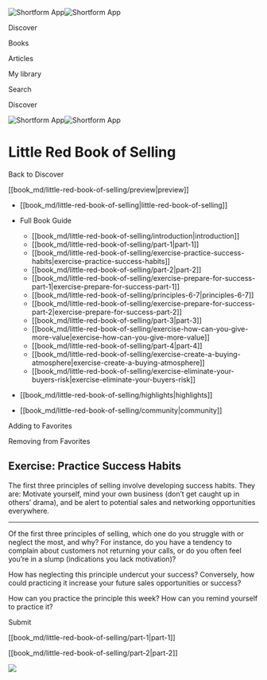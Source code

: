 ![Shortform App](/img/logo.36a2399e.svg)![Shortform App](/img/logo-dark.70c1b072.svg)

Discover

Books

Articles

My library

Search

Discover

![Shortform App](/img/logo.36a2399e.svg)![Shortform App](/img/logo-dark.70c1b072.svg)

# Little Red Book of Selling

Back to Discover

[[book_md/little-red-book-of-selling/preview|preview]]

  * [[book_md/little-red-book-of-selling|little-red-book-of-selling]]
  * Full Book Guide

    * [[book_md/little-red-book-of-selling/introduction|introduction]]
    * [[book_md/little-red-book-of-selling/part-1|part-1]]
    * [[book_md/little-red-book-of-selling/exercise-practice-success-habits|exercise-practice-success-habits]]
    * [[book_md/little-red-book-of-selling/part-2|part-2]]
    * [[book_md/little-red-book-of-selling/exercise-prepare-for-success-part-1|exercise-prepare-for-success-part-1]]
    * [[book_md/little-red-book-of-selling/principles-6-7|principles-6-7]]
    * [[book_md/little-red-book-of-selling/exercise-prepare-for-success-part-2|exercise-prepare-for-success-part-2]]
    * [[book_md/little-red-book-of-selling/part-3|part-3]]
    * [[book_md/little-red-book-of-selling/exercise-how-can-you-give-more-value|exercise-how-can-you-give-more-value]]
    * [[book_md/little-red-book-of-selling/part-4|part-4]]
    * [[book_md/little-red-book-of-selling/exercise-create-a-buying-atmosphere|exercise-create-a-buying-atmosphere]]
    * [[book_md/little-red-book-of-selling/exercise-eliminate-your-buyers-risk|exercise-eliminate-your-buyers-risk]]
  * [[book_md/little-red-book-of-selling/highlights|highlights]]
  * [[book_md/little-red-book-of-selling/community|community]]



Adding to Favorites 

Removing from Favorites 

## Exercise: Practice Success Habits

The first three principles of selling involve developing success habits. They are: Motivate yourself, mind your own business (don’t get caught up in others’ drama), and be alert to potential sales and networking opportunities everywhere.

* * *

Of the first three principles of selling, which one do you struggle with or neglect the most, and why? For instance, do you have a tendency to complain about customers not returning your calls, or do you often feel you’re in a slump (indications you lack motivation)?

How has neglecting this principle undercut your success? Conversely, how could practicing it increase your future sales opportunities or success?

How can you practice the principle this week? How can you remind yourself to practice it?

Submit 

[[book_md/little-red-book-of-selling/part-1|part-1]]

[[book_md/little-red-book-of-selling/part-2|part-2]]

![](https://bat.bing.com/action/0?ti=56018282&Ver=2&mid=70121456-12c3-40ff-9ef7-1ac9ee6366ba&sid=f30c5e70639211ee87d33f0876d93783&vid=f30c9700639211eeb3a75d830392c94f&vids=0&msclkid=N&pi=0&lg=en-US&sw=800&sh=600&sc=24&nwd=1&tl=Shortform%20%7C%20Book&p=https%3A%2F%2Fwww.shortform.com%2Fapp%2Fbook%2Flittle-red-book-of-selling%2Fexercise-practice-success-habits&r=&lt=361&evt=pageLoad&sv=1&rn=248714)
